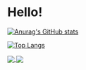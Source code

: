 # Hello!

[![Anurag's GitHub stats](https://github-readme-stats.vercel.app/api?username=EnzoBernardis2007&count_private=true&include_all_commits=true)](https://github.com/anuraghazra/github-readme-stats)

[![Top Langs](https://github-readme-stats.vercel.app/api/top-langs/?username=EnzoBernardis2007)](https://github.com/anuraghazra/github-readme-stats)

<a href="https://github.com/EnzoBernardis2007/github-readme-stats">
  <img align="center" src="https://github-readme-stats.vercel.app/api/pin/?username=EnzoBernardis2007&repo=github-readme-stats" />
</a>
<a href="https://github.com/EnzoBernardis2007/convoychat">
  <img align="center" src="https://github-readme-stats.vercel.app/api/pin/?username=EnzoBernardis2007&repo=convoychat" />
</a>
